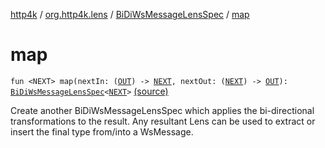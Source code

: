 [http4k](../../index.md) / [org.http4k.lens](../index.md) / [BiDiWsMessageLensSpec](index.md) / [map](./map.md)

# map

`fun <NEXT> map(nextIn: (`[`OUT`](index.md#OUT)`) -> `[`NEXT`](map.md#NEXT)`, nextOut: (`[`NEXT`](map.md#NEXT)`) -> `[`OUT`](index.md#OUT)`): `[`BiDiWsMessageLensSpec`](index.md)`<`[`NEXT`](map.md#NEXT)`>` [(source)](https://github.com/http4k/http4k/blob/master/http4k-core/src/main/kotlin/org/http4k/lens/wsMessageLens.kt#L36)

Create another BiDiWsMessageLensSpec which applies the bi-directional transformations to the result. Any resultant Lens can be
used to extract or insert the final type from/into a WsMessage.

